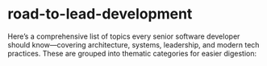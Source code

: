 # road-to-lead-development
Here’s a comprehensive list of topics every senior software developer should know—covering architecture, systems, leadership, and modern tech practices. These are grouped into thematic categories for easier digestion:

